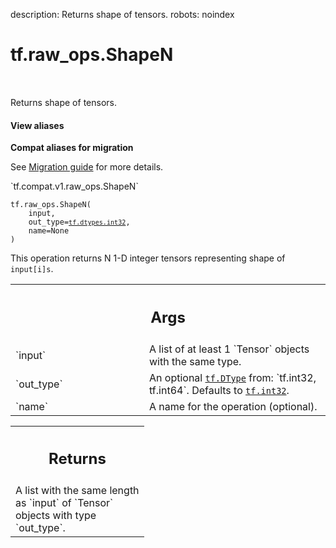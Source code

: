 description: Returns shape of tensors.
robots: noindex

# tf.raw_ops.ShapeN

<!-- Insert buttons and diff -->

<table class="tfo-notebook-buttons tfo-api nocontent" align="left">

</table>



Returns shape of tensors.


<section class="expandable">
  <h4 class="showalways">View aliases</h4>
  <p>
<b>Compat aliases for migration</b>
<p>See
<a href="https://www.tensorflow.org/guide/migrate">Migration guide</a> for
more details.</p>
<p>`tf.compat.v1.raw_ops.ShapeN`</p>
</p>
</section>

<pre class="devsite-click-to-copy prettyprint lang-py tfo-signature-link">
<code>tf.raw_ops.ShapeN(
    input,
    out_type=<a href="../../tf/dtypes.md#int32"><code>tf.dtypes.int32</code></a>,
    name=None
)
</code></pre>



<!-- Placeholder for "Used in" -->

This operation returns N 1-D integer tensors representing shape of `input[i]s`.

<!-- Tabular view -->
 <table class="responsive fixed orange">
<colgroup><col width="214px"><col></colgroup>
<tr><th colspan="2"><h2 class="add-link">Args</h2></th></tr>

<tr>
<td>
`input`<a id="input"></a>
</td>
<td>
A list of at least 1 `Tensor` objects with the same type.
</td>
</tr><tr>
<td>
`out_type`<a id="out_type"></a>
</td>
<td>
An optional <a href="../../tf/dtypes/DType.md"><code>tf.DType</code></a> from: `tf.int32, tf.int64`. Defaults to <a href="../../tf.md#int32"><code>tf.int32</code></a>.
</td>
</tr><tr>
<td>
`name`<a id="name"></a>
</td>
<td>
A name for the operation (optional).
</td>
</tr>
</table>



<!-- Tabular view -->
 <table class="responsive fixed orange">
<colgroup><col width="214px"><col></colgroup>
<tr><th colspan="2"><h2 class="add-link">Returns</h2></th></tr>
<tr class="alt">
<td colspan="2">
A list with the same length as `input` of `Tensor` objects with type `out_type`.
</td>
</tr>

</table>


